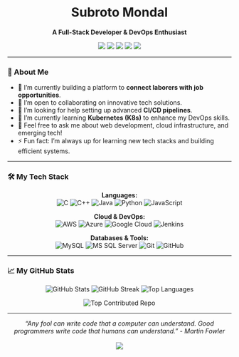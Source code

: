 <div align="center">

# Subroto Mondal

**A Full-Stack Developer & DevOps Enthusiast**

</div>

<p align="center">
  <a href="https://linkedin.com/in/cnctmesubroto" target="_blank"><img src="https://img.shields.io/badge/LinkedIn-%230077B5.svg?style=flat-square&logo=linkedin&logoColor=white"></a>
  <a href="https://x.com/Subroto__Mondal" target="_blank"><img src="https://img.shields.io/badge/X-black.svg?style=flat-square&logo=X&logoColor=white"></a>
  <a href="https://instagram.com/subrotomondal__" target="_blank"><img src="https://img.shields.io/badge/Instagram-%23E4405F.svg?style=flat-square&logo=Instagram&logoColor=white"></a>
  <a href="https://discord.com/channels/758027972631592971/758027973076189296" target="_blank"><img src="https://img.shields.io/badge/Discord-%237289DA.svg?style=flat-square&logo=discord&logoColor=white"></a>
  <a href="https://quora.com/profile/Subroto-Mondal-23" target="_blank"><img src="https://img.shields.io/badge/Quora-%23B92B27.svg?style=flat-square&logo=Quora&logoColor=white"></a>
</p>

---

### 🌱 About Me

- 🔭 I’m currently building a platform to **connect laborers with job opportunities**.
- 👯 I’m open to collaborating on innovative tech solutions.
- 🤝 I’m looking for help setting up advanced **CI/CD pipelines**.
- 🌱 I’m currently learning **Kubernetes (K8s)** to enhance my DevOps skills.
- 💬 Feel free to ask me about web development, cloud infrastructure, and emerging tech!
- ⚡ Fun fact: I’m always up for learning new tech stacks and building efficient systems.

---

### 🛠️ My Tech Stack

<p align="center">
  <b>Languages:</b><br>
  <img src="https://img.shields.io/badge/c-%2300599C.svg?style=flat-square&logo=c&logoColor=white" alt="C"/>
  <img src="https://img.shields.io/badge/c++-%2300599C.svg?style=flat-square&logo=c%2B%2B&logoColor=white" alt="C++"/>
  <img src="https://img.shields.io/badge/java-%23ED8B00.svg?style=flat-square&logo=openjdk&logoColor=white" alt="Java"/>
  <img src="https://img.shields.io/badge/python-3670A0?style=flat-square&logo=python&logoColor=ffdd54" alt="Python"/>
  <img src="https://img.shields.io/badge/javascript-%23323330.svg?style=flat-square&logo=javascript&logoColor=%23F7DF1E" alt="JavaScript"/>
</p>
<p align="center">
  <b>Cloud & DevOps:</b><br>
  <img src="https://img.shields.io/badge/AWS-%23FF9900.svg?style=flat-square&logo=amazon-aws&logoColor=white" alt="AWS"/>
  <img src="https://img.shields.io/badge/azure-%230072C6.svg?style=flat-square&logo=microsoftazure&logoColor=white" alt="Azure"/>
  <img src="https://img.shields.io/badge/GoogleCloud-%234285F4.svg?style=flat-square&logo=google-cloud&logoColor=white" alt="Google Cloud"/>
  <img src="https://img.shields.io/badge/jenkins-%232C5263.svg?style=flat-square&logo=jenkins&logoColor=white" alt="Jenkins"/>
</p>
<p align="center">
  <b>Databases & Tools:</b><br>
  <img src="https://img.shields.io/badge/mysql-4479A1.svg?style=flat-square&logo=mysql&logoColor=white" alt="MySQL"/>
  <img src="https://img.shields.io/badge/Microsoft%20SQL%20Server-CC2927?style=flat-square&logo=microsoft%20sql%20server&logoColor=white" alt="MS SQL Server"/>
  <img src="https://img.shields.io/badge/git-%23F05033.svg?style=flat-square&logo=git&logoColor=white" alt="Git"/>
  <img src="https://img.shields.io/badge/github-%23121011.svg?style=flat-square&logo=github&logoColor=white" alt="GitHub"/>
</p>

---

### 📈 My GitHub Stats

<p align="center">
  <img src="https://github-readme-stats.vercel.app/api?username=Subroto761&theme=dark&hide_border=false&include_all_commits=true&count_private=true" alt="GitHub Stats">
  <img src="https://github-readme-streak-stats.herokuapp.com/?user=Subroto761&theme=dark&hide_border=false" alt="GitHub Streak">
  <img src="https://github-readme-stats.vercel.app/api/top-langs/?username=Subroto761&theme=dark&hide_border=false&include_all_commits=true&count_private=true&layout=compact" alt="Top Languages">
</p>
<p align="center">
  <img src="https://github-contributor-stats.vercel.app/api?username=Subroto761&limit=5&theme=dark&combine_all_yearly_contributions=true" alt="Top Contributed Repo">
</p>

<div align="center">

---
*“Any fool can write code that a computer can understand. Good programmers write code that humans can understand.” - Martin Fowler*
<br><br>
<a href="https://visitcount.itsvg.in">
  <img src="https://visitcount.itsvg.in/api?id=Subroto761&icon=0&color=0"/>
</a>

</div>
